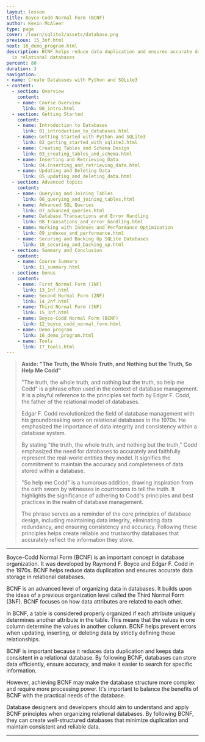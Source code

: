 ```yaml
---
layout: lesson
title: Boyce-Codd Normal Form (BCNF)
author: Kevin McAleer
type: page
cover: /learn/sqlite3/assets/database.png
previous: 15_3nf.html
next: 16_demo_program.html
description: BCNF helps reduce data duplication and ensures accurate data storage
  in relational databases
percent: 80
duration: 3
navigation:
- name: Create Databases with Python and SQLite3
- content:
  - section: Overview
    content:
    - name: Course Overview
      link: 00_intro.html
  - section: Getting Started
    content:
    - name: Introduction to Databases
      link: 01_introduction_to_databases.html
    - name: Getting Started with Python and SQLite3
      link: 02_getting_started_with_sqlite3.html
    - name: Creating Tables and Schema Design
      link: 03_creating_tables_and_schema.html
    - name: Inserting and Retrieving Data
      link: 04.inserting_and_retrieving_data.html
    - name: Updating and Deleting Data
      link: 05_updating_and_deleting_data.html
  - section: Advanced topics
    content:
    - name: Querying and Joining Tables
      link: 06_querying_and_joining_tables.html
    - name: Advanced SQL Queries
      link: 07_advanced_queries.html
    - name: Database Transactions and Error Handling
      link: 08_transations_and_error_handling.html
    - name: Working with Indexes and Performance Optimization
      link: 09_indexes_and_performance.html
    - name: Securing and Backing Up SQLite Databases
      link: 10_securing_and_backing_up.html
  - section: Summary and Conclusion
    content:
    - name: Course Summary
      link: 11_summary.html
  - section: bonus
    content:
    - name: First Normal Form (1NF)
      link: 13_1nf.html
    - name: Second Normal Form (2NF)
      link: 14_2nf.html
    - name: Third Normal Form (3NF)
      link: 15_3nf.html
    - name: Boyce-Codd Normal Form (BCNF)
      link: 12_boyce_codd_normal_form.html
    - name: Demo program
      link: 16_demo_program.html
    - name: Tools
      link: 17_tools.html
---
```



> **Aside: "The Truth, the Whole Truth, and Nothing but the Truth, So Help Me Codd"**
>
> "The truth, the whole truth, and nothing but the truth, so help me Codd" is a phrase often used in the context of database management. It is a playful reference to the principles set forth by Edgar F. Codd, the father of the relational model of databases.
>
> Edgar F. Codd revolutionized the field of database management with his groundbreaking work on relational databases in the 1970s. He emphasized the importance of data integrity and consistency within a database system.
>
> By stating "the truth, the whole truth, and nothing but the truth," Codd emphasized the need for databases to accurately and faithfully represent the real-world entities they model. It signifies the commitment to maintain the accuracy and completeness of data stored within a database.
>
> "So help me Codd" is a humorous addition, drawing inspiration from the oath sworn by witnesses in courtrooms to tell the truth. It highlights the significance of adhering to Codd's principles and best practices in the realm of database management.
>
> The phrase serves as a reminder of the core principles of database design, including maintaining data integrity, eliminating data redundancy, and ensuring consistency and accuracy. Following these principles helps create reliable and trustworthy databases that accurately reflect the information they store.

---

Boyce-Codd Normal Form (BCNF) is an important concept in database organization. It was developed by Raymond F. Boyce and Edgar F. Codd in the 1970s. BCNF helps reduce data duplication and ensures accurate data storage in relational databases.

BCNF is an advanced level of organizing data in databases. It builds upon the ideas of a previous organization level called the Third Normal Form (3NF). BCNF focuses on how data attributes are related to each other.

In BCNF, a table is considered properly organized if each attribute uniquely determines another attribute in the table. This means that the values in one column determine the values in another column. BCNF helps prevent errors when updating, inserting, or deleting data by strictly defining these relationships.

BCNF is important because it reduces data duplication and keeps data consistent in a relational database. By following BCNF, databases can store data efficiently, ensure accuracy, and make it easier to search for specific information.

However, achieving BCNF may make the database structure more complex and require more processing power. It's important to balance the benefits of BCNF with the practical needs of the database.

Database designers and developers should aim to understand and apply BCNF principles when organizing relational databases. By following BCNF, they can create well-structured databases that minimize duplication and maintain consistent and reliable data.

---
